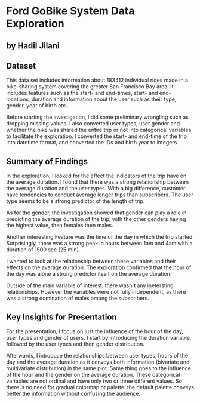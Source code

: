 # Ford GoBike System Data Exploration
## by Hadil Jilani


## Dataset

This data set includes information about 183412 individual rides made in a bike-sharing system covering the greater San Francisco Bay area. It includes features such as the start- and end-times, start- and end-locations, duration and information about the user such as their type, gender, year of birth etc..

Before starting the investigation, I did some preliminary wrangling such as dropping missing values. I also converted user types, user gender and whether the bike was shared the entire trip or not into categorical variables to facilitate the exploration. I converted the start- and end-time of the trip into datetime format, and converted the IDs and birth year to integers.


## Summary of Findings


In the exploration, I looked for the effect the indicators of the trip have on the average duration. I found that there was a strong relationship between the average duration and the user types. With a big difference, customer have tendencies to conduct average longer trips than subscribers. The user type seems to be a strong predictor of the length of trip.

As for the gender, the investigation showed that gender can play a role in predicting the average duration of the trip, with the other genders having the highest value, then females then males.

Another interesting Feature was the time of the day in which the trip started. Surprisingly, there was a strong peak in hours between 1am and 4am with a duration of 1500 sec (25 min).

I wanted to look at the relationship between these variables and their effects on the average duration. The exploration confirmed that the hour of the day was alone a strong predictor itself on the average duration.

Outside of the main variable of interest, there wasn't any inetersting relationships. However the variables were not fully independent, as there was a strong domination of males among the subscribers.

## Key Insights for Presentation

For the presentation, I focus on just the influence of the hour of the day, user types and gender of users. I start by introducing the duration variable, followed by the user types and then gender distribution.

Afterwards, I introduce the relationships between user types, hours of the day and the average duration as it conveys both information (bivariate and multivariate distribution) in the same plot. Same thing goes to the influence of the hour and the gender on the average duration. These categorical variables are not ordinal and have only two or three different values. So there is no need for gradual colormap or palette. the default palette conveys better the information without confusing the audience.